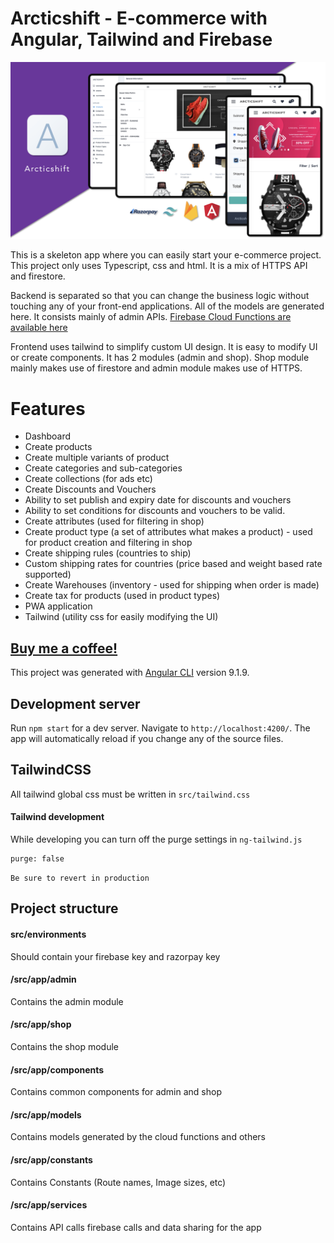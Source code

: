 # Arcticshift - E-commerce with Angular, Tailwind and Firebase​

![Arcticshift - E-commerce with Angular, Tailwind and Firebase​](/arcticshift-screens.png?raw=true)

This is a skeleton app where you can easily start your e-commerce project. This project only uses Typescript, css and html. It is a mix of HTTPS API and firestore.

Backend is separated so that you can change the business logic without touching any of your front-end applications. All of the models are generated here. It consists mainly of admin APIs. [Firebase Cloud Functions are available here](https://github.com/saeed-abdul-rahim/arcticshift-functions)

Frontend uses tailwind to simplify custom UI design. It is easy to modify UI or create components. It has 2 modules (admin and shop). Shop module mainly makes use of firestore and admin module makes use of HTTPS.

# Features

- Dashboard
- Create products
- Create multiple variants of product
- Create categories and sub-categories
- Create collections (for ads etc)
- Create Discounts and Vouchers
- Ability to set publish and expiry date for discounts and vouchers
- Ability to set conditions for discounts and vouchers to be valid.
- Create attributes (used for filtering in shop)
- Create product type (a set of attributes what makes a product) - used for product creation and filtering in shop
- Create shipping rules (countries to ship)
- Custom shipping rates for countries (price based and weight based rate supported)
- Create Warehouses (inventory - used for shipping when order is made)
- Create tax for products (used in product types)
- PWA application
- Tailwind (utility css for easily modifying the UI)

## [Buy me a coffee!](https://www.buymeacoffee.com/saeedar)

This project was generated with [Angular CLI](https://github.com/angular/angular-cli) version 9.1.9.

## Development server

Run `npm start` for a dev server. Navigate to `http://localhost:4200/`. The app will automatically reload if you change any of the source files.

## TailwindCSS

All tailwind global css must be written in `src/tailwind.css`

#### Tailwind development

While developing you can turn off the purge settings in `ng-tailwind.js`
```
purge: false
```
`Be sure to revert in production`

## Project structure

#### src/environments
Should contain your firebase key and razorpay key

#### /src/app/admin
Contains the admin module

#### /src/app/shop
Contains the shop module

#### /src/app/components
Contains common components for admin and shop

#### /src/app/models
Contains models generated by the cloud functions and others

#### /src/app/constants
Contains Constants (Route names, Image sizes, etc)

#### /src/app/services
Contains API calls firebase calls and data sharing for the app



